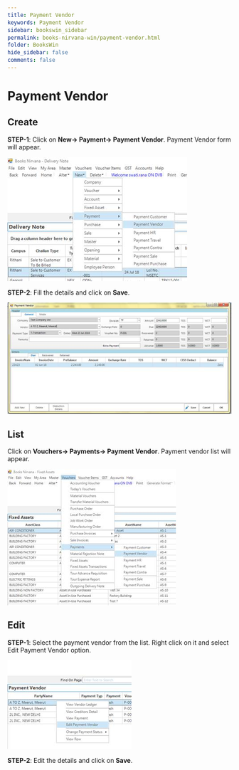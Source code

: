 ```yaml
---
title: Payment Vendor
keywords: Payment Vendor
sidebar: bookswin_sidebar
permalink: books-nirvana-win/payment-vendor.html
folder: BooksWin
hide_sidebar: false
comments: false
---
```


# Payment Vendor

## Create

**STEP-1**: Click on **New-> Payment-> Payment Vendor**. Payment Vendor form will appear.

![](/images/payment-vendor-create.jpg)

**STEP-2**: Fill the details and click on **Save**.

![](/images/payment-vendor-create-save.jpg)

## List

Click on **Vouchers-> Payments-> Payment Vendor**. Payment vendor list will appear.

![](/images/payment-vendor-list.jpg)

## Edit

**STEP-1**: Select the payment vendor from the list. Right click on it and select Edit Payment Vendor option.

![](/images/payment-vendor-edit.jpg)

**STEP-2**: Edit the details and click on **Save**.
